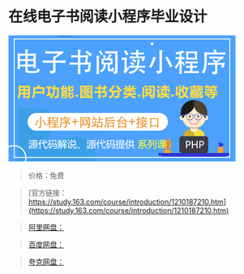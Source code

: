 # 在线电子书阅读小程序毕业设计

![img](../../../assets/study163/free/eb561b5667344c3db5f422d3cefdddee.png)

> 价格：免费

> [官方链接：https://study.163.com/course/introduction/1210187210.htm](https://study.163.com/course/introduction/1210187210.htm)

> [阿里网盘：]()

> [百度网盘：]()

> [夸克网盘：]()
